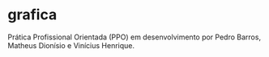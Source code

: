 # grafica
Prática Profissional Orientada (PPO) em desenvolvimento por Pedro Barros, Matheus Dionísio e Vinícius Henrique. 

